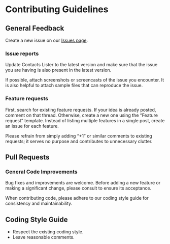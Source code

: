 # Contributing Guidelines

## General Feedback

Create a new issue on our [Issues page](https://github.com/knvsoft/cl-template/issues).


### Issue reports

Update Contacts Lister to the latest version and make sure that the issue you are having is also present in the latest version.

If possible, attach screenshots or screencasts of the issue you encounter. It is also helpful to attach sample files that can reproduce the issue.


### Feature requests

First, search for existing feature requests. If your idea is already posted, comment on that thread. Otherwise, create a new one using the “Feature request” template.
Instead of listing multiple features in a single post, create an issue for each feature.

Please refrain from simply adding “+1” or similar comments to existing requests; it serves no purpose and contributes to unnecessary clutter.



## Pull Requests

### General Code Improvements

Bug fixes and improvements are welcome. Before adding a new feature or making a significant change, please consult to ensure its acceptance.

When contributing code, please adhere to our coding style guide for consistency and maintainability.



## Coding Style Guide

- Respect the existing coding style.
- Leave reasonable comments.
